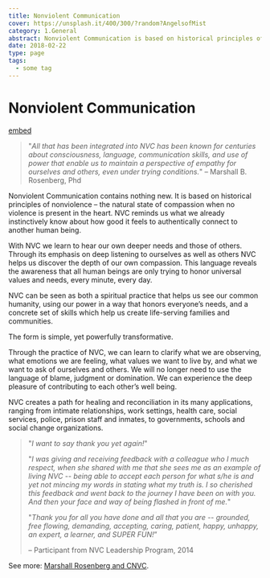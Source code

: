 ```yaml
---
title: Nonviolent Communication
cover: https://unsplash.it/400/300/?random?AngelsofMist
category: 1.General
abstract: Nonviolent Communication is based on historical principles of nonviolence – the natural state of compassion when no violence is present in the heart. NVC reminds us what we already instinctively know about how good it feels to authentically connect to another human being.
date: 2018-02-22
type: page
tags:
  - some tag
---
```


# Nonviolent Communication

[embed](https://www.youtube.com/watch?v=w0xrRihEK6A)

> "_All that has been integrated into NVC has been known for centuries about consciousness, language, communication skills, and use of power that enable us to maintain a perspective of empathy for ourselves and others, even under trying conditions._" – Marshall B. Rosenberg, Phd

Nonviolent Communication contains nothing new. It is based on historical principles of nonviolence – the natural state of compassion when no violence is present in the heart. NVC reminds us what we already instinctively know about how good it feels to authentically connect to another human being.

With NVC we learn to hear our own deeper needs and those of others. Through its emphasis on deep listening to ourselves as well as others NVC helps us discover the depth of our own compassion. This language reveals the awareness that all human beings are only trying to honor universal values and needs, every minute, every day.

NVC can be seen as both a spiritual practice that helps us see our common humanity, using our power in a way that honors everyone’s needs, and a concrete set of skills which help us create life-serving families and communities.

The form is simple, yet powerfully transformative.

Through the practice of NVC, we can learn to clarify what we are observing, what emotions we are feeling, what values we want to live by, and what we want to ask of ourselves and others. We will no longer need to use the language of blame, judgment or domination. We can experience the deep pleasure of contributing to each other’s well being.

NVC creates a path for healing and reconciliation in its many applications, ranging from intimate relationships, work settings, health care, social services, police, prison staff and inmates, to governments, schools and social change organizations.

> "_I want to say thank you yet again!_"
>
> "_I was giving and receiving feedback with a colleague who I much respect, when she shared with me that she sees me as an example of living NVC -- being able to accept each person for what s/he is and yet not mincing my words in stating what my truth is. I so cherished this feedback and went back to the journey I have been on with you. And then your face and way of being flashed in front of me._"
>
> "_Thank you for all you have done and all that you are -- grounded, free flowing, demanding, accepting, caring, patient, happy, unhappy, an expert, a learner, and SUPER FUN!_”
>
> – Participant from NVC Leadership Program, 2014

See more: [Marshall Rosenberg and CNVC](http://cnvc.org/).
